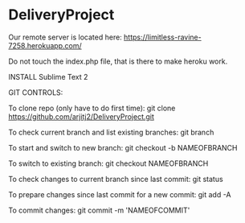 # DeliveryProject

Our remote server is located here: https://limitless-ravine-7258.herokuapp.com/

Do not touch the index.php file, that is there to make heroku work.

INSTALL Sublime Text 2

GIT CONTROLS:

To clone repo (only have to do first time): git clone https://github.com/arjitj2/DeliveryProject.git

To check current branch and list existing branches: git branch

To start and switch to new branch: git checkout -b NAMEOFBRANCH

To switch to existing branch: git checkout NAMEOFBRANCH

To check changes to current branch since last commit: git status

To prepare changes since last commit for a new commit: git add -A

To commit changes: git commit -m 'NAMEOFCOMMIT'